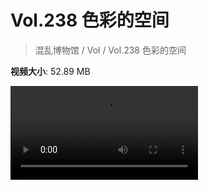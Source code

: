 # Vol.238 色彩的空间

> 混乱博物馆 / Vol / Vol.238 色彩的空间

**视频大小**: 52.89 MB

<div class="video"><video src="https://file.hsyhx.top/video/238.mp4" controls preload>🤔 您的浏览器不支持 video 标签</video></div>